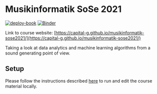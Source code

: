 # Musikinformatik SoSe 2021

[![deploy-book](https://github.com/capital-G/musikinformatik-sose2021/actions/workflows/deploy.yml/badge.svg)](https://github.com/capital-G/musikinformatik-sose2021/actions/workflows/deploy.yml) [![Binder](https://mybinder.org/badge_logo.svg)](https://mybinder.org/v2/gh/capital-G/musikinformatik-sose2021/main?urlpath=lab)

Link to course website: [https://capital-g.github.io/musikinformatik-sose2021/](https://capital-g.github.io/musikinformatik-sose2021/)

Taking a look at data analytics and machine learning algorithms from a sound generating point of view.

## Setup

Please follow the instructions described [here](https://capital-g.github.io/musikinformatik-sose2021/docs/course-info/setup.html)
to run and edit the course material locally.
